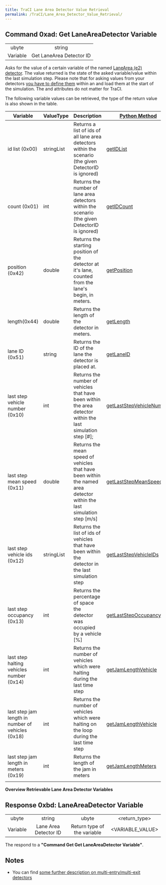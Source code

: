 ```yaml
---
title: TraCI Lane Area Detector Value Retrieval
permalink: /TraCI/Lane_Area_Detector_Value_Retrieval/
---
```


## Command 0xad: Get LaneAreaDetector Variable

|          |                          |
| :------: | :----------------------: |
|  ubyte   |          string          |
| Variable | Get LaneArea Detector ID |

Asks for the value of a certain variable of the named [LaneArea (e2)
detector](Simulation/Output/Lanearea_Detectors_\(E2\).md). The
value returned is the state of the asked variable/value within the last
simulation step. Please note that for asking values from your detectors
[you have to define
them](Simulation/Output/Lanearea_Detectors_\(E2\).md) within an
and load them at the start of the simulation. The  and  attributes do
not matter for TraCI.

The following variable values can be retrieved, the type of the return
value is also shown in the table.

| Variable                                          | ValueType  | Description                                                                                                              | [Python Method](TraCI/Interfacing_TraCI_from_Python.md)                                                    |
| ------------------------------------------------- | ---------- | ------------------------------------------------------------------------------------------------------------------------ | ------------------------------------------------------------------------------------------------------------------ |
| id list (0x00)                                    | stringList | Returns a list of ids of all lane area detectors within the scenario (the given DetectorID is ignored)                   | [getIDList](https://sumo.dlr.de/pydoc/traci._lanearea.html#LaneAreaDomain-getIDList)                               |
| count (0x01)                                      | int        | Returns the number of lane area detectors within the scenario (the given DetectorID is ignored)                          | [getIDCount](https://sumo.dlr.de/pydoc/traci._lanearea.html#LaneAreaDomain-getIDCount)                             |
| position (0x42)                                   | double     | Returns the starting position of the detector at it's lane, counted from the lane's begin, in meters.                    | [getPosition](https://sumo.dlr.de/pydoc/traci._lanearea.html#LaneAreaDomain-getPosition)                           |
| length(0x44)                                      | double     | Returns the length of the detector in meters.                                                                            | [getLength](https://sumo.dlr.de/pydoc/traci._lanearea.html#LaneAreaDomain-getLength)                               |
| lane ID (0x51)                                    | string     | Returns the ID of the lane the detector is placed at.                                                                    | [getLaneID](https://sumo.dlr.de/pydoc/traci._lanearea.html#LaneAreaDomain-getLaneID)                               |
| last step vehicle number (0x10)                   | int        | Returns the number of vehicles that have been within the area detector within the last simulation step \[\#\];           | [getLastStepVehicleNumber](https://sumo.dlr.de/pydoc/traci._lanearea.html#LaneAreaDomain-getLastStepVehicleNumber) |
| last step mean speed (0x11)                       | double     | Returns the mean speed of vehicles that have been within the named area detector within the last simulation step \[m/s\] | [getLastStepMeanSpeed](https://sumo.dlr.de/pydoc/traci._lanearea.html#LaneAreaDomain-getLastStepMeanSpeed)         |
| last step vehicle ids (0x12)                      | stringList | Returns the list of ids of vehicles that have been within the detector in the last simulation step                       | [getLastStepVehicleIDs](https://sumo.dlr.de/pydoc/traci._lanearea.html#LaneAreaDomain-getLastStepVehicleIDs)       |
| last step occupancy (0x13)                        | int        | Returns the percentage of space the detector was occupied by a vehicle \[%\]                                             | [getLastStepOccupancy](https://sumo.dlr.de/pydoc/traci._lanearea.html#LaneAreaDomain-getLastStepMeanSpeed)         |
| last step halting vehicles number (0x14)          | int        | Returns the number of vehicles which were halting during the last time step                                              | [getJamLengthVehicle](https://sumo.dlr.de/pydoc/traci._lanearea.html#LaneAreaDomain-getJamLengthVehicle)           |
| last step jam length in number of vehicles (0x18) | int        | Returns the number of vehicles which were halting on the loop during the last time step                                  | [getJamLengthVehicle](https://sumo.dlr.de/pydoc/traci._lanearea.html#LaneAreaDomain-getJamLengthVehicle)           |
| last step jam length in meters (0x19)             | int        | Returns the length of the jam in meters                                                                                  | [getJamLengthMeters](https://sumo.dlr.de/pydoc/traci._lanearea.html#LaneAreaDomain-getJamLengthMeters)             |
|                                                   |            |                                                                                                                          |                                                                                                                    |

**Overview Retrievable Lane Area Detector Variables**

## Response 0xbd: LaneAreaDetector Variable

|          |                       |                             |                  |
| :------: | :-------------------: | :-------------------------: | :--------------: |
|  ubyte   |        string         |            ubyte            |  <return_type>   |
| Variable | Lane Area Detector ID | Return type of the variable | <VARIABLE_VALUE> |

The respond to a **"Command Get Get LaneAreaDetector Variable"**.

## Notes

  - You can find [some further description on multi-entry/multi-exit
    detectors](Simulation/Output/Multi-Entry_Multi-Exit_Detectors_\(E3\).md)